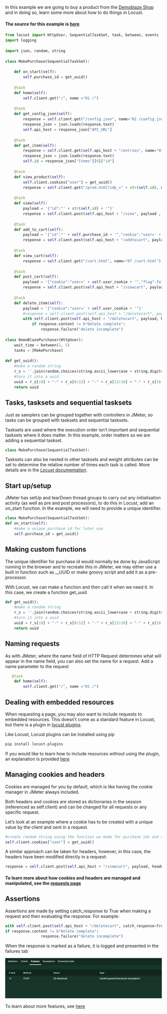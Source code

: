 In this example we are going to buy a product from the [Demoblaze Shop](https://www.demoblaze.com) and in doing so, learn some more about how to do things in Locust.

#### The source for this example is [here](./examples/more_complex_example.py)
```python
from locust import HttpUser, SequentialTaskSet, task, between, events
import logging

import json, random, string

class MakePurchase(SequentialTaskSet):
    
    def on_start(self):
        self.purchase_id = get_uuid()

    @task
    def home(self):
        self.client.get("/", name ="01 /")

    @task
    def get_config_json(self):
        response = self.client.get("/config.json", name="02 /config.json")
        response_json = json.loads(response.text)
        self.api_host = response_json["API_URL"]

    @task
    def get_item(self):
        response = self.client.get(self.api_host + "/entries", name="03 /entries")
        response_json = json.loads(response.text)
        self.id = response_json["Items"][0]["id"]

    @task
    def view_product(self):
        self.client.cookies["user"] = get_uuid()
        response = self.client.get("/prod.html?idp_=" + str(self.id), name="04 /prod.html?idp_")

    @task
    def view(self):
        payload = '{"id":"' + str(self.id) + '"}'
        response = self.client.post(self.api_host + "/view", payload , headers={"Content-Type": "application/json"}, name="05 /view")

    @task
    def add_to_cart(self):
        payload = '{"id":"' + self.purchase_id + '","cookie":"user=' + self.user_cookie + '","prod_id":' + str(self.id) + ',"flag":false}'
        response = self.client.post(self.api_host + "/addtocart", payload, headers={"Content-Type": "application/json"},  name="06 /addtocart")

    @task
    def view_cart(self):
        response = self.client.get("/cart.html", name="07 /cart.html")

    @task
    def post_cart(self):
        payload = '{"cookie":"user=' + self.user_cookie + '","flag":false}'
        response = self.client.post(self.api_host + "/viewcart", payload, headers={"Content-Type": "application/json"},  name="08 /viewcart")

    @task
    def delete_item(self):
        payload = '{"cookie":"user=' + self.user_cookie + '"}'
        #response = self.client.post(self.api_host + "/deletecart", payload, headers={"Content-Type": "application/json"},  name="09 /deletecart", catch_response=True)
        with self.client.post(self.api_host + "/deletecart", payload, headers={"Content-Type": "application/json"},  name="09 /deletecart", catch_response=True) as response:
            if response.content != b"Delete complete":
                response.failure("delete incomplete")

class DemoBlazePurchaser(HttpUser):
    wait_time = between(2, 5)
    tasks = [MakePurchase]

def get_uuid():
    #make a random string
    r_s = ''.join(random.choices(string.ascii_lowercase + string.digits, k=32))
    #turn it into a uuid
    uuid = r_s[:8] + "-" + r_s[8:12] + "-" + r_s[12:16] + "-" + r_s[16:20] + "-" + r_s[20:32]
    return uuid
```


## Tasks, tasksets and sequential tasksets

Just as samplers can be grouped together with controllers in JMeter, so tasks can be grouped with tasksets and sequential tasksets.

Tasksets are used where the execution order isn’t important and sequential tasksets where it does matter. In this example, order matters so we are adding a sequential taskset.

```python
class MakePurchase(SequentialTaskSet):
```
Tasksets can also be nested in other tasksets and weight attributes can be set to determine the relative number of times each task is called. More details are in the [Locust documentation](https://docs.locust.io/en/latest/writing-a-locustfile.html#taskset-class).

## Start up/setup
JMeter has setUp and tearDown thread groups to carry out any initialisation activity (as well as pre and post processors), to do this in Locust, add an on_start function. In the example, we will need to provide a unique identifier.

```python
class MakePurchase(SequentialTaskSet):
def on_start(self):
    #make a unique purchase id for later use
    self.purchase_id = get_uuid()
```

## Making custom functions
The unique identifier for purchase id would normally be done by JavaScript running in the browser and to recreate this in JMeter, we may either use a built in function such as __UUID or make groovy script and add it as a pre-processor.

With Locust, we can make a function and then call it when we need it. In this case, we create a function get_uuid

```python
def get_uuid():
    #make a random string
    r_s = ''.join(random.choices(string.ascii_lowercase + string.digits, k=32))
    #turn it into a uuid
    uuid = r_s[:8] + "-" + r_s[8:12] + "-" + r_s[12:16] + "-" + r_s[16:20] + "-" + r_s[20:32]
    return uuid
```

## Naming requests
As with JMeter, where the name field of HTTP Request determines what will appear in the name field, you can also set the name for a request.
Add a name parameter to the request

```python
   @task
    def home(self):
        self.client.get("/", name ="01 /")
```

## Dealing with embedded resources
When requesting a page, you may also want to include requests to embedded resources. This doesn’t come as a standard feature in Locust, but there is a plugin in [locust plugins](https://github.com/SvenskaSpel/locust-plugins/).

Like Locust, Locust plugins can be installed using pip

```python
pip install locust-plugins
```
If you would like to learn how to include resources without using the plugin, an explanation is provided [here](./embedded_resource_example.md)

## Managing cookies and headers
Cookies are managed for you by default, which is like having the cookie manager in JMeter always included.

Both headers and cookies are stored as dictionaries in the session (referenced as self.client) and can be changed for all requests or any specific request.

Let’s look at an example where a cookie has to be created with a unique value by the client and sent in a request.

```python
#create random string using the function we made for purchase ids and add to cookies dictionary
self.client.cookies["user"] = get_uuid()
```

A similar approach can be taken for headers, however, in this case, the headers have been modified directly in a request:

```python
response = self.client.post(self.api_host + "/viewcart", payload, headers={"Content-Type": "application/json"},  name="08 /viewcart")
```

#### To learn more about how cookies and headers are managed and manipulated, see the [requests page](https://requests.readthedocs.io/en/master/)

## Assertions
Assertions are made by setting catch_response to True when making a request and then evaluating the response. For example:
```python
with self.client.post(self.api_host + "/deletecart", catch_response=True) as response:
if response.content != b"Delete complete":
            	response.failure("delete incomplete")
```
When the response is marked as a failure, it is logged and presented in the failures tab

![Failures Tab](./images/failures.png "Failures Tab")

To learn about more features, see [here](./other_features.md)
